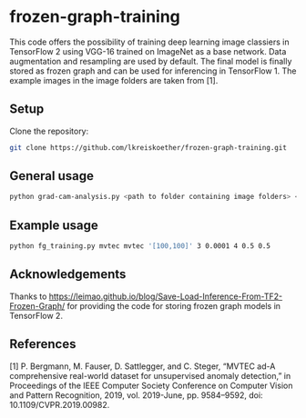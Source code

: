 # frozen-graph-training
This code offers the possibility of training deep learning image classiers in TensorFlow 2 using VGG-16 trained on ImageNet as a base network. Data augmentation and resampling are used by default. The final model is finally stored as frozen graph and can be used for inferencing in TensorFlow 1. The example images in the image folders are taken from [1].

## Setup
Clone the repository:
```sh
git clone https://github.com/lkreiskoether/frozen-graph-training.git
```

## General usage
```sh
python grad-cam-analysis.py <path to folder containing image folders> <path folder for model storing> '[<x-dim images>,<y-dim images>]' <number of epochs> <learning rate> <batch size> <data split for validation & testing> <data split for testing based on data split for validation & testing> 
```

## Example usage
```sh
python fg_training.py mvtec mvtec '[100,100]' 3 0.0001 4 0.5 0.5
```

## Acknowledgements
Thanks to https://leimao.github.io/blog/Save-Load-Inference-From-TF2-Frozen-Graph/ for providing the code for storing frozen graph models in TensorFlow 2.

## References
[1] P. Bergmann, M. Fauser, D. Sattlegger, and C. Steger, “MVTEC ad-A comprehensive real-world dataset for unsupervised anomaly detection,” in Proceedings of the IEEE Computer Society Conference on Computer Vision and Pattern Recognition, 2019, vol. 2019-June, pp. 9584–9592, doi: 10.1109/CVPR.2019.00982.
